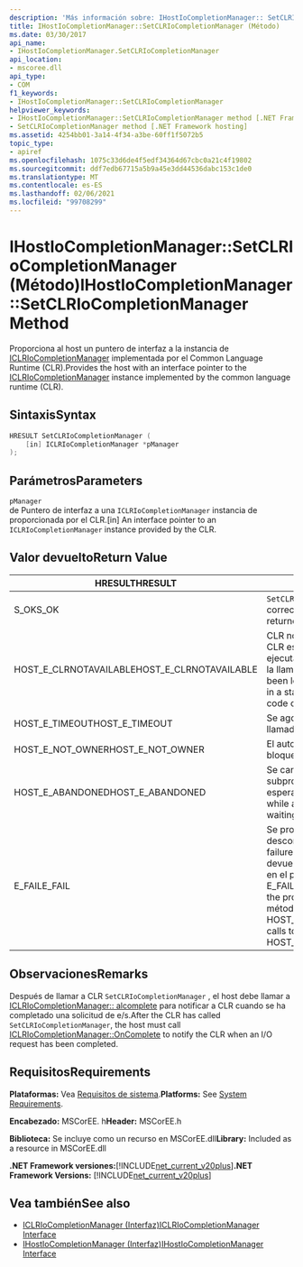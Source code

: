 ```yaml
---
description: 'Más información sobre: IHostIoCompletionManager:: SetCLRIoCompletionManager ((método)'
title: IHostIoCompletionManager::SetCLRIoCompletionManager (Método)
ms.date: 03/30/2017
api_name:
- IHostIoCompletionManager.SetCLRIoCompletionManager
api_location:
- mscoree.dll
api_type:
- COM
f1_keywords:
- IHostIoCompletionManager::SetCLRIoCompletionManager
helpviewer_keywords:
- IHostIoCompletionManager::SetCLRIoCompletionManager method [.NET Framework hosting]
- SetCLRIoCompletionManager method [.NET Framework hosting]
ms.assetid: 4254bb01-3a14-4f34-a3be-60ff1f5072b5
topic_type:
- apiref
ms.openlocfilehash: 1075c33d6de4f5edf34364d67cbc0a21c4f19802
ms.sourcegitcommit: ddf7edb67715a5b9a45e3dd44536dabc153c1de0
ms.translationtype: MT
ms.contentlocale: es-ES
ms.lasthandoff: 02/06/2021
ms.locfileid: "99708299"
---
```

# <a name="ihostiocompletionmanagersetclriocompletionmanager-method"></a><span data-ttu-id="1bdf9-103">IHostIoCompletionManager::SetCLRIoCompletionManager (Método)</span><span class="sxs-lookup"><span data-stu-id="1bdf9-103">IHostIoCompletionManager::SetCLRIoCompletionManager Method</span></span>

<span data-ttu-id="1bdf9-104">Proporciona al host un puntero de interfaz a la instancia de [ICLRIoCompletionManager](iclriocompletionmanager-interface.md) implementada por el Common Language Runtime (CLR).</span><span class="sxs-lookup"><span data-stu-id="1bdf9-104">Provides the host with an interface pointer to the [ICLRIoCompletionManager](iclriocompletionmanager-interface.md) instance implemented by the common language runtime (CLR).</span></span>  
  
## <a name="syntax"></a><span data-ttu-id="1bdf9-105">Sintaxis</span><span class="sxs-lookup"><span data-stu-id="1bdf9-105">Syntax</span></span>  
  
```cpp  
HRESULT SetCLRIoCompletionManager (  
    [in] ICLRIoCompletionManager *pManager  
);  
```  
  
## <a name="parameters"></a><span data-ttu-id="1bdf9-106">Parámetros</span><span class="sxs-lookup"><span data-stu-id="1bdf9-106">Parameters</span></span>  

 `pManager`  
 <span data-ttu-id="1bdf9-107">de Puntero de interfaz a una `ICLRIoCompletionManager` instancia de proporcionada por el CLR.</span><span class="sxs-lookup"><span data-stu-id="1bdf9-107">[in] An interface pointer to an `ICLRIoCompletionManager` instance provided by the CLR.</span></span>  
  
## <a name="return-value"></a><span data-ttu-id="1bdf9-108">Valor devuelto</span><span class="sxs-lookup"><span data-stu-id="1bdf9-108">Return Value</span></span>  
  
|<span data-ttu-id="1bdf9-109">HRESULT</span><span class="sxs-lookup"><span data-stu-id="1bdf9-109">HRESULT</span></span>|<span data-ttu-id="1bdf9-110">Descripción</span><span class="sxs-lookup"><span data-stu-id="1bdf9-110">Description</span></span>|  
|-------------|-----------------|  
|<span data-ttu-id="1bdf9-111">S_OK</span><span class="sxs-lookup"><span data-stu-id="1bdf9-111">S_OK</span></span>|<span data-ttu-id="1bdf9-112">`SetCLRIoCompletionManager` se devolvió correctamente.</span><span class="sxs-lookup"><span data-stu-id="1bdf9-112">`SetCLRIoCompletionManager` returned successfully.</span></span>|  
|<span data-ttu-id="1bdf9-113">HOST_E_CLRNOTAVAILABLE</span><span class="sxs-lookup"><span data-stu-id="1bdf9-113">HOST_E_CLRNOTAVAILABLE</span></span>|<span data-ttu-id="1bdf9-114">CLR no se ha cargado en un proceso o CLR está en un estado en el que no puede ejecutar código administrado ni procesar la llamada correctamente.</span><span class="sxs-lookup"><span data-stu-id="1bdf9-114">The CLR has not been loaded into a process, or the CLR is in a state in which it cannot run managed code or process the call successfully.</span></span>|  
|<span data-ttu-id="1bdf9-115">HOST_E_TIMEOUT</span><span class="sxs-lookup"><span data-stu-id="1bdf9-115">HOST_E_TIMEOUT</span></span>|<span data-ttu-id="1bdf9-116">Se agotó el tiempo de espera de la llamada.</span><span class="sxs-lookup"><span data-stu-id="1bdf9-116">The call timed out.</span></span>|  
|<span data-ttu-id="1bdf9-117">HOST_E_NOT_OWNER</span><span class="sxs-lookup"><span data-stu-id="1bdf9-117">HOST_E_NOT_OWNER</span></span>|<span data-ttu-id="1bdf9-118">El autor de la llamada no posee el bloqueo.</span><span class="sxs-lookup"><span data-stu-id="1bdf9-118">The caller does not own the lock.</span></span>|  
|<span data-ttu-id="1bdf9-119">HOST_E_ABANDONED</span><span class="sxs-lookup"><span data-stu-id="1bdf9-119">HOST_E_ABANDONED</span></span>|<span data-ttu-id="1bdf9-120">Se canceló un evento mientras un subproceso o fibra bloqueados estaba esperando en él.</span><span class="sxs-lookup"><span data-stu-id="1bdf9-120">An event was canceled while a blocked thread or fiber was waiting on it.</span></span>|  
|<span data-ttu-id="1bdf9-121">E_FAIL</span><span class="sxs-lookup"><span data-stu-id="1bdf9-121">E_FAIL</span></span>|<span data-ttu-id="1bdf9-122">Se produjo un error grave desconocido.</span><span class="sxs-lookup"><span data-stu-id="1bdf9-122">An unknown catastrophic failure occurred.</span></span> <span data-ttu-id="1bdf9-123">Cuando un método devuelve E_FAIL, CLR ya no se puede usar en el proceso.</span><span class="sxs-lookup"><span data-stu-id="1bdf9-123">When a method returns E_FAIL, the CLR is no longer usable within the process.</span></span> <span data-ttu-id="1bdf9-124">Las llamadas subsiguientes a métodos de hospedaje devuelven HOST_E_CLRNOTAVAILABLE.</span><span class="sxs-lookup"><span data-stu-id="1bdf9-124">Subsequent calls to hosting methods return HOST_E_CLRNOTAVAILABLE.</span></span>|  
  
## <a name="remarks"></a><span data-ttu-id="1bdf9-125">Observaciones</span><span class="sxs-lookup"><span data-stu-id="1bdf9-125">Remarks</span></span>  

 <span data-ttu-id="1bdf9-126">Después de llamar a CLR `SetCLRIoCompletionManager` , el host debe llamar a [ICLRIoCompletionManager:: alcomplete](iclriocompletionmanager-oncomplete-method.md) para notificar a CLR cuando se ha completado una solicitud de e/s.</span><span class="sxs-lookup"><span data-stu-id="1bdf9-126">After the CLR has called `SetCLRIoCompletionManager`, the host must call [ICLRIoCompletionManager::OnComplete](iclriocompletionmanager-oncomplete-method.md) to notify the CLR when an I/O request has been completed.</span></span>  
  
## <a name="requirements"></a><span data-ttu-id="1bdf9-127">Requisitos</span><span class="sxs-lookup"><span data-stu-id="1bdf9-127">Requirements</span></span>  

 <span data-ttu-id="1bdf9-128">**Plataformas:** Vea [Requisitos de sistema](../../get-started/system-requirements.md).</span><span class="sxs-lookup"><span data-stu-id="1bdf9-128">**Platforms:** See [System Requirements](../../get-started/system-requirements.md).</span></span>  
  
 <span data-ttu-id="1bdf9-129">**Encabezado:** MSCorEE. h</span><span class="sxs-lookup"><span data-stu-id="1bdf9-129">**Header:** MSCorEE.h</span></span>  
  
 <span data-ttu-id="1bdf9-130">**Biblioteca:** Se incluye como un recurso en MSCorEE.dll</span><span class="sxs-lookup"><span data-stu-id="1bdf9-130">**Library:** Included as a resource in MSCorEE.dll</span></span>  
  
 <span data-ttu-id="1bdf9-131">**.NET Framework versiones:**[!INCLUDE[net_current_v20plus](../../../../includes/net-current-v20plus-md.md)]</span><span class="sxs-lookup"><span data-stu-id="1bdf9-131">**.NET Framework Versions:** [!INCLUDE[net_current_v20plus](../../../../includes/net-current-v20plus-md.md)]</span></span>  
  
## <a name="see-also"></a><span data-ttu-id="1bdf9-132">Vea también</span><span class="sxs-lookup"><span data-stu-id="1bdf9-132">See also</span></span>

- [<span data-ttu-id="1bdf9-133">ICLRIoCompletionManager (Interfaz)</span><span class="sxs-lookup"><span data-stu-id="1bdf9-133">ICLRIoCompletionManager Interface</span></span>](iclriocompletionmanager-interface.md)
- [<span data-ttu-id="1bdf9-134">IHostIoCompletionManager (Interfaz)</span><span class="sxs-lookup"><span data-stu-id="1bdf9-134">IHostIoCompletionManager Interface</span></span>](ihostiocompletionmanager-interface.md)
